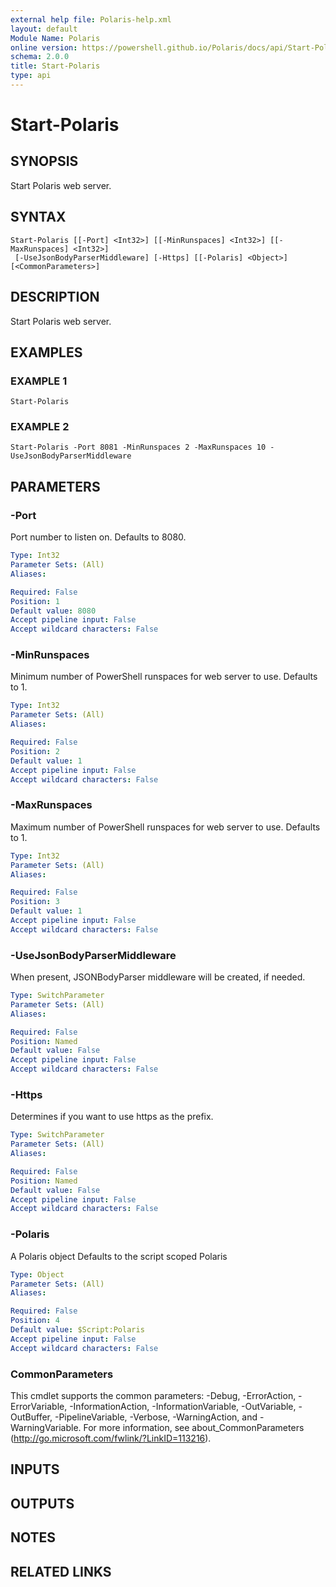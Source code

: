 ```yaml
---
external help file: Polaris-help.xml
layout: default
Module Name: Polaris
online version: https://powershell.github.io/Polaris/docs/api/Start-Polaris.html
schema: 2.0.0
title: Start-Polaris
type: api
---
```


# Start-Polaris

## SYNOPSIS
Start Polaris web server.

## SYNTAX

```
Start-Polaris [[-Port] <Int32>] [[-MinRunspaces] <Int32>] [[-MaxRunspaces] <Int32>]
 [-UseJsonBodyParserMiddleware] [-Https] [[-Polaris] <Object>] [<CommonParameters>]
```

## DESCRIPTION
Start Polaris web server.

## EXAMPLES

### EXAMPLE 1
```
Start-Polaris
```

### EXAMPLE 2
```
Start-Polaris -Port 8081 -MinRunspaces 2 -MaxRunspaces 10 -UseJsonBodyParserMiddleware
```

## PARAMETERS

### -Port
Port number to listen on.
Defaults to 8080.

```yaml
Type: Int32
Parameter Sets: (All)
Aliases:

Required: False
Position: 1
Default value: 8080
Accept pipeline input: False
Accept wildcard characters: False
```

### -MinRunspaces
Minimum number of PowerShell runspaces for web server to use.
Defaults to 1.

```yaml
Type: Int32
Parameter Sets: (All)
Aliases:

Required: False
Position: 2
Default value: 1
Accept pipeline input: False
Accept wildcard characters: False
```

### -MaxRunspaces
Maximum number of PowerShell runspaces for web server to use.
Defaults to 1.

```yaml
Type: Int32
Parameter Sets: (All)
Aliases:

Required: False
Position: 3
Default value: 1
Accept pipeline input: False
Accept wildcard characters: False
```

### -UseJsonBodyParserMiddleware
When present, JSONBodyParser middleware will be created, if needed.

```yaml
Type: SwitchParameter
Parameter Sets: (All)
Aliases:

Required: False
Position: Named
Default value: False
Accept pipeline input: False
Accept wildcard characters: False
```

### -Https
Determines if you want to use https as the prefix.

```yaml
Type: SwitchParameter
Parameter Sets: (All)
Aliases:

Required: False
Position: Named
Default value: False
Accept pipeline input: False
Accept wildcard characters: False
```

### -Polaris
A Polaris object
Defaults to the script scoped Polaris

```yaml
Type: Object
Parameter Sets: (All)
Aliases:

Required: False
Position: 4
Default value: $Script:Polaris
Accept pipeline input: False
Accept wildcard characters: False
```

### CommonParameters
This cmdlet supports the common parameters: -Debug, -ErrorAction, -ErrorVariable, -InformationAction, -InformationVariable, -OutVariable, -OutBuffer, -PipelineVariable, -Verbose, -WarningAction, and -WarningVariable.
For more information, see about_CommonParameters (http://go.microsoft.com/fwlink/?LinkID=113216).

## INPUTS

## OUTPUTS

## NOTES

## RELATED LINKS
